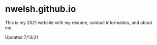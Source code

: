 # nwelsh.github.io
This is my 2021 website with my resume, contact information, and about me. 

Updated 7/13/21
